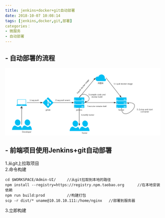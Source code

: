 ```yaml
---
title: jenkins+docker+git自动部署
date: 2018-10-07 10:08:14
tags: [jenkins,docker,git,部署]   
categories：  
- 微服务  
- 自动部署
---
```

## - 自动部署的流程    
![image](https://github.com/lyfZhixing/lyfZhixing.github.io/blob/hexo/images/Jenkins.png?raw=true "Jenkins自动部署")    
<!-- more -->     
## - 前端项目使用Jenkins+git自动部署   
1.从git上拉取项目   
2.命令构建   
```
cd $WORKSPACE/Admin-UI/     //从git拉取到本地的路径
npm install --registry=https://registry.npm.taobao.org      //在本地安装依赖
npm run build:prod          //构建打包
scp -r dist/* uname@10.10.10.111:/home/nginx   //部署到服务器
```
3.立即构建   
